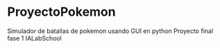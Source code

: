 # ProyectoPokemon
Simulador de batallas de pokemon usando GUI en python
Proyecto final fase 1 IALabSchool
